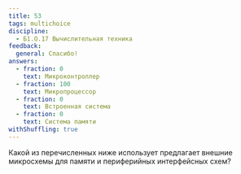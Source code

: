 ```yaml
---
title: 53
tags: multichoice
discipline:
  - Б1.О.17 Вычислительная техника
feedback:
  general: Спасибо!
answers:
  - fraction: 0
    text: Микроконтроллер
  - fraction: 100
    text: Микропроцессор
  - fraction: 0
    text: Встроенная система
  - fraction: 0
    text: Система памяти
withShuffling: true
---
```


Какой из перечисленных ниже использует предлагает внешние микросхемы для памяти и периферийных интерфейсных схем?